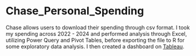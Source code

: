 # Chase_Personal_Spending
Chase allows users to download their spending through csv format. I took my spending across 2022 - 2024 and performed analysis through Excel, utilizing Power Query and Pivot Tables, before exporting the file to R for some exploratory data analysis. I then created a dashboard on [Tableau](https://public.tableau.com/app/profile/chris.raddatz/viz/ChaseSpending_17178852164460/Dashboard).
